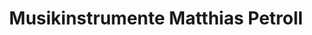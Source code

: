 ---
title: "Musikinstrumente Matthias Petroll"
url: /wiesbaden/musikinstrumente-matthias-petroll/
shop: Instrumente
---
